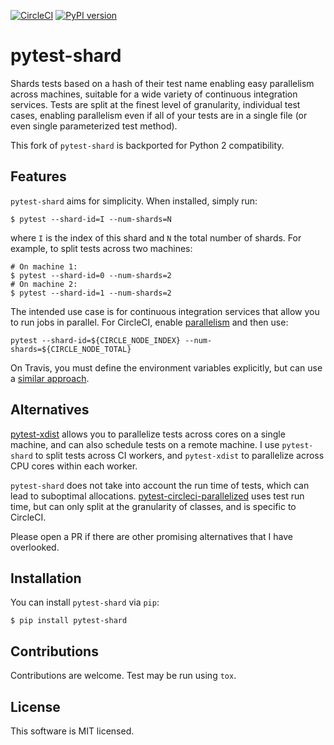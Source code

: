 [![CircleCI](https://circleci.com/gh/AdamGleave/pytest-shard.svg?style=svg)](https://circleci.com/gh/AdamGleave/pytest-shard)
[![PyPI version](https://badge.fury.io/py/pytest-shard.svg)](https://badge.fury.io/py/pytest-shard)

# pytest-shard

Shards tests based on a hash of their test name enabling easy parallelism across machines, suitable for a wide variety of continuous integration services. Tests are split at the finest level of granularity, individual test cases, enabling parallelism even if all of your tests are in a single file (or even single parameterized test method).

This fork of `pytest-shard` is backported for Python 2 compatibility.

## Features

`pytest-shard` aims for simplicity. When installed, simply run:

```
$ pytest --shard-id=I --num-shards=N
```

where `I` is the index of this shard and `N` the total number of shards. For example, to split tests across two machines:

```
# On machine 1:
$ pytest --shard-id=0 --num-shards=2
# On machine 2:
$ pytest --shard-id=1 --num-shards=2
```

The intended use case is for continuous integration services that allow you to run jobs in parallel. For CircleCI, enable [parallelism](https://circleci.com/docs/2.0/parallelism-faster-jobs/) and then use:
```
pytest --shard-id=${CIRCLE_NODE_INDEX} --num-shards=${CIRCLE_NODE_TOTAL}
```

On Travis, you must define the environment variables explicitly, but can use a [similar approach](https://docs.travis-ci.com/user/speeding-up-the-build/).

## Alternatives

[pytest-xdist](https://github.com/pytest-dev/pytest-xdist) allows you to parallelize tests across cores on a single machine, and can also schedule tests on a remote machine. I use `pytest-shard` to split tests across CI workers, and `pytest-xdist` to parallelize across CPU cores within each worker.

`pytest-shard` does not take into account the run time of tests, which can lead to suboptimal allocations. [pytest-circleci-parallelized](https://github.com/ryanwilsonperkin/pytest-circleci-parallelized) uses test run time, but can only split at the granularity of classes, and is specific to CircleCI.

Please open a PR if there are other promising alternatives that I have overlooked.

## Installation

You can install `pytest-shard` via `pip`:

```
$ pip install pytest-shard
```

## Contributions

Contributions are welcome. Test may be run using `tox`.

## License

This software is MIT licensed.
